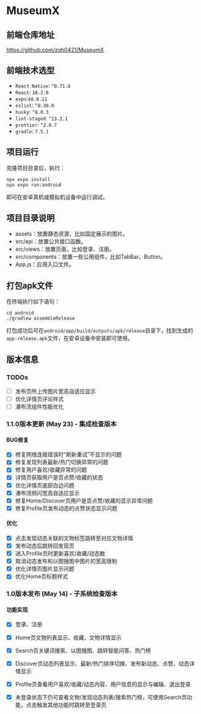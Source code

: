 # MuseumX

## 前端仓库地址
https://github.com/zqh0421/MuseumX

## 前端技术选型
- `React Native`: `^0.71.6`
- `React`: `18.2.0`
- `expo`:`48.0.11`
- `eslint`: `^8.38.0`
- `husky`: `^8.0.3`
- `lint-staged`: `^13.2.1`
- `prettier`: `^2.8.7`
- `gradle`: `7.5.1`

## 项目运行
克隆项目目录后，执行：
```
npx expo install
npx expo run:android
```
即可在安卓真机或模拟机设备中运行调试。

## 项目目录说明
- assets：放置静态资源，比如固定展示的图片。
- src/api：放置公共接口函数。
- src/views：放置页面，比如登录、注册。
- src/components：放置一些公用组件，比如TabBar、Button。
- App.js：应用入口文件。

## 打包apk文件
在终端执行如下语句：
```
cd android
./gradlew assembleRelease
```

打包成功后可在`android/app/build/outputs/apk/release`目录下，找到生成的`app-release.apk`文件，在安卓设备中安装即可使用。

## 版本信息
### TODOs
- [ ] 发布页所上传图片宽高自适应显示
- [ ] 优化详情页评论样式
- [ ] 瀑布流组件性能优化
  
### 1.1.0版本更新 (May 23) - 集成检查版本
#### BUG修复
- [x] 修复网络连接错误时“刷新重试”不显示的问题
- [x] 修复发现列表最新/热门切换异常的问题
- [x] 修复用户喜欢/收藏异常的问题
- [x] 详情页获取用户是否点赞/收藏的状态
- [x] 优化详情页底部白边问题
- [x] 瀑布流频闪宽高自适应显示
- [x] 修复Home/Discover页用户是否点赞/收藏的显示异常问题
- [x] 修复Profile页发布动态的点赞状态显示问题

#### 优化
- [x] 点击发现动态关联的文物标签跳转至对应文物详情
- [x] 发布动态后跳转回发现页
- [x] 进入Profile页时更新喜欢/收藏/动态数
- [x] 取消动态发布和以图搜图中图片的宽高限制
- [x] 优化详情页图片显示问题
- [x] 优化Home页标题样式

### 1.0版本发布 (May 14) - 子系统检查版本
#### 功能实现
- [x] 登录、注册
- [x] Home页文物列表显示、收藏、文物详情显示
- [x] Search页关键词搜索、以图搜图、跳转智能问答、热门榜
- [x] Discover页动态列表显示、最新/热门排序切换、发布新动态、点赞、动态详情显示
- [x] Profile页查看用户喜欢/收藏/动态内容、用户信息的显示与编辑、退出登录
- [x] 未登录状态下仍可查看文物/发现动态列表/搜索热门榜，可使用Search页功能，点击触发其他功能时跳转至登录页

